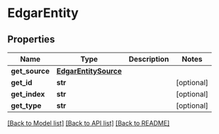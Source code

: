 # EdgarEntity


## Properties
Name | Type | Description | Notes
------------ | ------------- | ------------- | -------------
**get_source** | [**EdgarEntitySource**](EdgarEntitySource.md) |  | 
**get_id** | **str** |  | [optional] 
**get_index** | **str** |  | [optional] 
**get_type** | **str** |  | [optional] 

[[Back to Model list]](../README.md#documentation-for-models) [[Back to API list]](../README.md#documentation-for-api-endpoints) [[Back to README]](../README.md)


